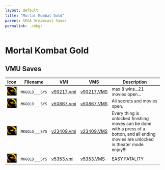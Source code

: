 ```yaml
---
layout: default
title: "Mortal Kombat Gold"
parent: SEGA Dreamcast Saves
permalink: ./mkg/
---
```

# Mortal Kombat Gold

## VMU Saves

| Icon | Filename | VMI | VMS | Description |
|------|----------|-----|-----|-------------|
| ![Mortal Kombat Gold](../icons/MKGOLD___SYS.GIF) | `MKGOLD___SYS` | [v90217.vmi](v90217.vmi) | [v90217.VMS](v90217.VMS) | max 8 wins...21 movies open...  |
| ![Mortal Kombat Gold](../icons/MKGOLD___SYS.GIF) | `MKGOLD___SYS` | [v50867.vmi](v50867.vmi) | [v50867.VMS](v50867.VMS) | All secrets and movies open.  |
| ![Mortal Kombat Gold](../icons/MKGOLD___SYS.GIF) | `MKGOLD___SYS` | [v23409.vmi](v23409.vmi) | [v23409.VMS](v23409.VMS) | Every thing is unlocked finishing moves can be done with a press of a botton, and all ending movies are unlocked in theater mode enjoy!!!  |
| ![Mortal Kombat Gold](../icons/MKGOLD___SYS.GIF) | `MKGOLD___SYS` | [v5353.vmi](v5353.vmi) | [v5353.VMS](v5353.VMS) | EASY FATALITY  |
